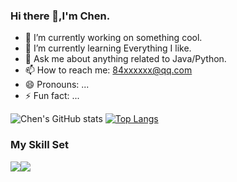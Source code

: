### Hi there 👋,I'm Chen.

- 🔭 I’m currently working on something cool.
- 🌱 I’m currently learning Everything I like.
- 💬 Ask me about anything related to Java/Python.
- 📫 How to reach me: 84xxxxxx@qq.com
- 😄 Pronouns: ...
- ⚡ Fun fact: ...

![Chen's GitHub stats](https://github-readme-stats.vercel.app/api?username=patricia-email&count_private=true&layout=compact)
[![Top Langs](https://github-readme-stats.vercel.app/api/top-langs/?username=patricia-email&layout=compact)](https://github.com/patricia-email/github-readme-stats)


### My Skill Set

![](https://img.shields.io/badge/Java-ED8B00?style=for-the-badge&logo=openjdk&logoColor=white)![](https://img.shields.io/badge/Python-3776AB?style=for-the-badge&logo=python&logoColor=white)


<!--
**Patricia-email/Patricia-email** is a ✨ _special_ ✨ repository because its `README.md` (this file) appears on your GitHub profile.

Here are some ideas to get you started:

- 🔭 I’m currently working on ...
- 🌱 I’m currently learning ...
- 👯 I’m looking to collaborate on ...
- 🤔 I’m looking for help with ...
- 💬 Ask me about ...
- 📫 How to reach me: ...
- 😄 Pronouns: ...
- ⚡ Fun fact: ...

-->

